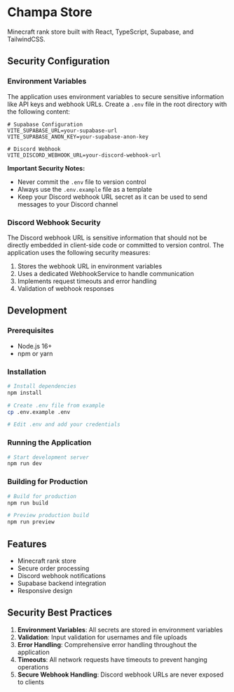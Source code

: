 # Champa Store

Minecraft rank store built with React, TypeScript, Supabase, and TailwindCSS.

## Security Configuration

### Environment Variables

The application uses environment variables to secure sensitive information like API keys and webhook URLs. Create a `.env` file in the root directory with the following content:

```
# Supabase Configuration
VITE_SUPABASE_URL=your-supabase-url
VITE_SUPABASE_ANON_KEY=your-supabase-anon-key

# Discord Webhook
VITE_DISCORD_WEBHOOK_URL=your-discord-webhook-url
```

**Important Security Notes:**
- Never commit the `.env` file to version control
- Always use the `.env.example` file as a template
- Keep your Discord webhook URL secret as it can be used to send messages to your Discord channel

### Discord Webhook Security

The Discord webhook URL is sensitive information that should not be directly embedded in client-side code or committed to version control. The application uses the following security measures:

1. Stores the webhook URL in environment variables
2. Uses a dedicated WebhookService to handle communication
3. Implements request timeouts and error handling
4. Validation of webhook responses

## Development

### Prerequisites
- Node.js 16+
- npm or yarn

### Installation

```bash
# Install dependencies
npm install

# Create .env file from example
cp .env.example .env

# Edit .env and add your credentials
```

### Running the Application

```bash
# Start development server
npm run dev
```

### Building for Production

```bash
# Build for production
npm run build

# Preview production build
npm run preview
```

## Features

- Minecraft rank store
- Secure order processing
- Discord webhook notifications
- Supabase backend integration
- Responsive design

## Security Best Practices

1. **Environment Variables**: All secrets are stored in environment variables
2. **Validation**: Input validation for usernames and file uploads
3. **Error Handling**: Comprehensive error handling throughout the application
4. **Timeouts**: All network requests have timeouts to prevent hanging operations
5. **Secure Webhook Handling**: Discord webhook URLs are never exposed to clients 